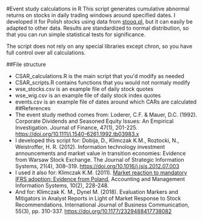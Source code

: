 #Event study calculations in R
This script generates cumulative abnormal returns on stocks in daily trading windows around specified dates. I developed it for Polish stocks using data from [stooq.pl](http://www.stooq.pl), but it can easily be adapted to other data. Results are standardized to normal distribution, so that you can run simple statistical tests for significance.

The script does not rely on any special libraries except chron, so you have full control over all calculations.

##File structure 
* CSAR_calculations.R is the main script that you'd modify as needed
* CSAR_scripts.R contains functions that you would not normaly modify
* wse_stocks.csv is an example file of daily stock quotes
* wse_wig.csv is an example file of daily stock index quotes
* events.csv is an example file of dates around which CARs are calculated
##References
* The event study method comes from: Loderer, C.F. & Mauer, D.C. (1992). Corporate Dividends and Seasoned Equity Issues: An Empirical Investigation. Journal of Finance, 47(1), 201-225. https://doi.org/10.1111/j.1540-6261.1992.tb03983.x
* I developed this script for: Dobija, D., Klimczak K.M., Roztocki, N., Weistroffer, H. R. (2012). Information technology investment announcements and market value in transition economies: Evidence from Warsaw Stock Exchange. The Journal of Strategic Information Systems, 21(4), 308–319. https://doi.org/10.1016/j.jsis.2012.07.003
* I used it also for: Klimczak K.M. (2011). [Market reaction to mandatory IFRS adoption: Evidence from Poland](http://online-cig.ase.ro/jcig/art/10_2_6.pdf), Accounting and Management Information Systems, 10(2), 228-248.
* And for: Klimczak K. M., Dynel M. (2018). Evaluation Markers and Mitigators in Analyst Reports in Light of Market Response to Stock Recommendations. International Journal of Business Communication, 55(3), pp. 310-337. https://doi.org/10.1177/2329488417738082